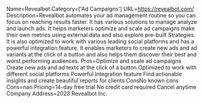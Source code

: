 Name=Revealbot
Category=['Ad Campaigns']
URL=https://revealbot.com/
Description=Revealbot automates your ad management routine so you can focus on reaching results faster. It has various solutions to manage analyze and launch ads. It helps marketers optimize and scale ad campaigns make their own metrics using external data and also explore pre-built Strategies. It is also optimized to work with various leading social platforms and has a powerful integration feature. It enables marketers to create new ads and ad variants at the click of a button and also helps them discover their best and worst performing audiences.
Pros=Optimize and scale ad campaigns Create new ads and ad texts at the click of a button Optimized to work with different social platforms Powerful Integration feature Find actionable insights and create beautiful reports for clients ConsNo known cons
Cons=nan
Pricing=14-day free trial No credit card required Cancel anytime
Company Address=2023 Revealbot Inc.
